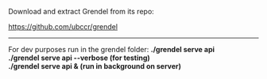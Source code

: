 Download and extract Grendel from its repo:

https://github.com/ubccr/grendel

<hr>
For dev purposes run in the grendel folder: <strong>./grendel serve api</strong><br>
<strong>./grendel serve api --verbose (for testing)</strong><br>
<strong>./grendel serve api & (run in background on server)</strong><br>
